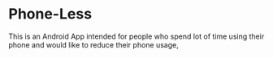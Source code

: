 # Phone-Less
This is an Android App intended for people who spend lot of time using their phone and would like to reduce their phone usage,
